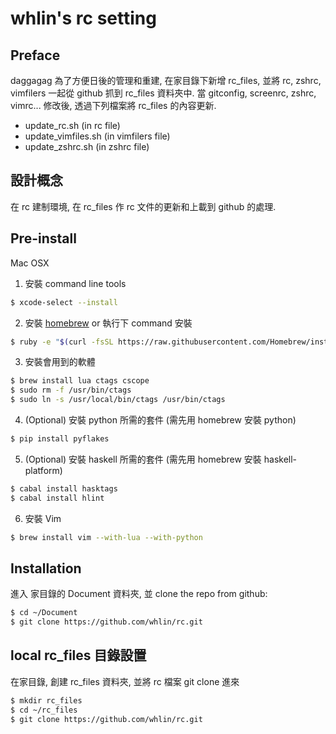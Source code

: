 # whlin's rc setting

## Preface

daggagag
為了方便日後的管理和重建, 在家目錄下新增 rc_files, 
並將 rc, zshrc, vimfilers 一起從 github 抓到 rc_files 資料夾中.
當 gitconfig, screenrc, zshrc, vimrc... 修改後, 
透過下列檔案將 rc_files 的內容更新.

 - update_rc.sh (in rc file)
 - update_vimfiles.sh (in vimfilers file)
 - update_zshrc.sh (in zshrc file)


## 設計概念

在 rc 建制環境, 在 rc_files 作 rc 文件的更新和上載到 github 的處理.


## Pre-install

Mac OSX

1. 安裝 command line tools

```sh
$ xcode-select --install
```

2. 安裝 [homebrew] or 執行下 command 安裝

```sh
$ ruby -e "$(curl -fsSL https://raw.githubusercontent.com/Homebrew/install/master/install)"
```

3. 安裝會用到的軟體

```sh
$ brew install lua ctags cscope
$ sudo rm -f /usr/bin/ctags
$ sudo ln -s /usr/local/bin/ctags /usr/bin/ctags
```

4. (Optional) 安裝 python 所需的套件 (需先用 homebrew 安裝 python)

```sh
$ pip install pyflakes

```

5. (Optional) 安裝 haskell 所需的套件 (需先用 homebrew 安裝 haskell-platform)
```sh
$ cabal install hasktags
$ cabal install hlint
```

6. 安裝 Vim
```sh
$ brew install vim --with-lua --with-python
```

## Installation

進入 家目錄的 Document 資料夾, 並 clone the repo from github:

```sh
$ cd ~/Document
$ git clone https://github.com/whlin/rc.git
```

## local rc_files 目錄設置

在家目錄, 創建 rc_files 資料夾, 並將 rc 檔案 git clone 進來

```sh
$ mkdir rc_files
$ cd ~/rc_files
$ git clone https://github.com/whlin/rc.git
```


[rc]: <https://github.com/whlin/rc>
[zshrc]: <https://github.com/whlin/zshrc>
[vimfilers]: <https://github.com/whlin/vimfilers>
[homebrew]: <http://brew.sh/>
